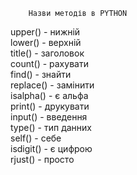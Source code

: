        Назви методів в PYTHON
upper() - нижній   
lower() - верхній  
title() - заголовок  
count() - рахувати  
find() - знайти  
replace() - замінити  
isalpha() - є альфа  
print() - друкувати   
input() - введення  
type() - тип данних  
self() - себе  
isdigit() - є цифрою  
rjust() - просто  
